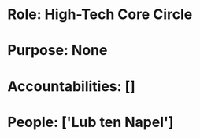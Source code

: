 # Role: High-Tech Core Circle 

# Purpose: None 

# Accountabilities: [] 

# People: ['Lub ten Napel']